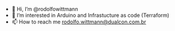 - 👋 Hi, I’m @rodolfowittmann
- 👀 I’m interested in Arduino and Infrastucture as code (Terraform)
-  📫 How to reach me rodolfo.wittmann@dualcon.com.br

<!---
rodolfowittmann/rodolfowittmann is a ✨ special ✨ repository because its `README.md` (this file) appears on your GitHub profile.
You can click the Preview link to take a look at your changes.
--->
